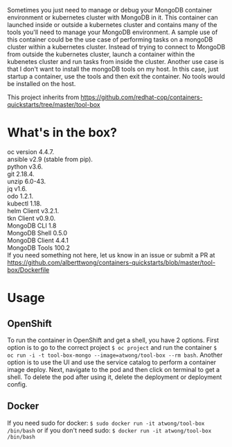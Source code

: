 Sometimes you just need to manage or debug your MongoDB container environment or kubernetes cluster with MongoDB in it.   This container can launched inside or outside a kubernetes cluster and contains many of the tools you'll need to manage your MongoDB environment.  A sample use of this container could be the use case of performing tasks on a mongoDB cluster within a kubernetes cluster.   Instead of trying to connect to MongoDB from outside the kubernetes cluster, launch a container within the kubenetes cluster and run tasks from inside the cluster.     Another use case is that I don't want to install the mongoDB tools on my host.   In this case, just startup a container, use the tools and then exit the container.  No tools would be installed on the host. 


This project inherits from https://github.com/redhat-cop/containers-quickstarts/tree/master/tool-box

# What's in the box? 

oc version 4.4.7.   
ansible v2.9 (stable from pip).   
python v3.6.    
git 2.18.4.      
unzip 6.0-43.   
jq v1.6.    
odo 1.2.1.   
kubectl 1.18.     
helm Client v3.2.1.   
tkn Client v0.9.0.  
MongoDB CLI 1.8  
MongoDB Shell 0.5.0     
MongoDB Client 4.4.1   
MongoDB Tools 100.2       
If you need something not here, let us know in an issue or submit a PR at https://github.com/alberttwong/containers-quickstarts/blob/master/tool-box/Dockerfile


# Usage

## OpenShift

To run the container in OpenShift and get a shell, you have 2 options. First option is to go to the correct project `$ oc project` and run the container `$ oc run -i -t tool-box-mongo --image=atwong/tool-box --rm bash`.  Another option is to use the UI and use the service catalog to perform a container image deploy.  Next, navigate to the pod and then click on terminal to get a shell.   To delete the pod after using it, delete the deployment or deployment config.

## Docker

If you need sudo for docker: `$ sudo docker run -it atwong/tool-box /bin/bash` or if you don't need sudo: `$ docker run -it atwong/tool-box /bin/bash`

